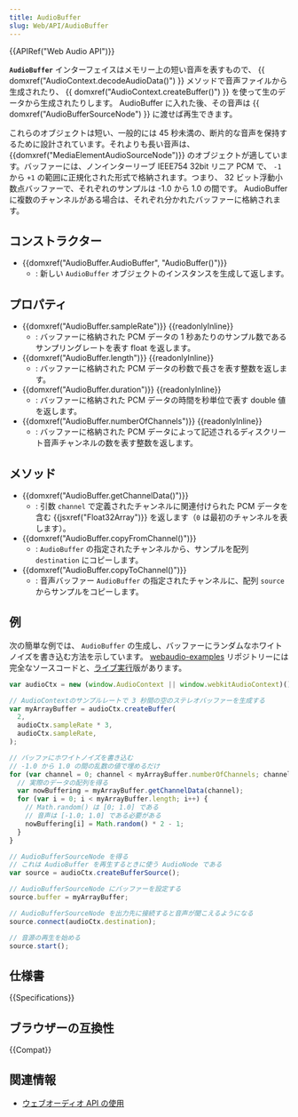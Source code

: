 ```yaml
---
title: AudioBuffer
slug: Web/API/AudioBuffer
---
```


{{APIRef("Web Audio API")}}

**`AudioBuffer`** インターフェイスはメモリー上の短い音声を表すもので、 {{ domxref("AudioContext.decodeAudioData()") }} メソッドで音声ファイルから生成されたり、 {{ domxref("AudioContext.createBuffer()") }} を使って生のデータから生成されたりします。 AudioBuffer に入れた後、その音声は {{ domxref("AudioBufferSourceNode") }} に渡せば再生できます。

これらのオブジェクトは短い、一般的には 45 秒未満の、断片的な音声を保持するために設計されています。それよりも長い音声は、 {{domxref("MediaElementAudioSourceNode")}} のオブジェクトが適しています。バッファーには、ノンインターリーブ IEEE754 32bit リニア PCM で、 `-1` から `+1` の範囲に正規化された形式で格納されます。つまり、 32 ビット浮動小数点バッファーで、それぞれのサンプルは -1.0 から 1.0 の間です。 AudioBuffer に複数のチャンネルがある場合は、それぞれ分かれたバッファーに格納されます。

## コンストラクター

- {{domxref("AudioBuffer.AudioBuffer", "AudioBuffer()")}}
  - : 新しい `AudioBuffer` オブジェクトのインスタンスを生成して返します。

## プロパティ

- {{domxref("AudioBuffer.sampleRate")}} {{readonlyInline}}
  - : バッファーに格納された PCM データの 1 秒あたりのサンプル数であるサンプリングレートを表す float を返します。
- {{domxref("AudioBuffer.length")}} {{readonlyInline}}
  - : バッファーに格納された PCM データの秒数で長さを表す整数を返します。
- {{domxref("AudioBuffer.duration")}} {{readonlyInline}}
  - : バッファーに格納された PCM データの時間を秒単位で表す double 値を返します。
- {{domxref("AudioBuffer.numberOfChannels")}} {{readonlyInline}}
  - : バッファーに格納された PCM データによって記述されるディスクリート音声チャンネルの数を表す整数を返します。

## メソッド

- {{domxref("AudioBuffer.getChannelData()")}}
  - : 引数 `channel` で定義されたチャンネルに関連付けられた PCM データを含む {{jsxref("Float32Array")}} を返します（`0` は最初のチャンネルを表します）。
- {{domxref("AudioBuffer.copyFromChannel()")}}
  - : `AudioBuffer` の指定されたチャンネルから、サンプルを配列 `destination` にコピーします。
- {{domxref("AudioBuffer.copyToChannel()")}}
  - : 音声バッファー `AudioBuffer` の指定されたチャンネルに、配列 `source` からサンプルをコピーします。

## 例

次の簡単な例では、 `AudioBuffer` の生成し、バッファーにランダムなホワイトノイズを書き込む方法を示しています。 [webaudio-examples](https://github.com/mdn/webaudio-examples) リポジトリーには完全なソースコードと、[ライブ実行](https://mdn.github.io/webaudio-examples/audio-buffer/)版があります。

```js
var audioCtx = new (window.AudioContext || window.webkitAudioContext)();

// AudioContextのサンプルレートで 3 秒間の空のステレオバッファーを生成する
var myArrayBuffer = audioCtx.createBuffer(
  2,
  audioCtx.sampleRate * 3,
  audioCtx.sampleRate,
);

// バッファにホワイトノイズを書き込む
// -1.0 から 1.0 の間の乱数の値で埋めるだけ
for (var channel = 0; channel < myArrayBuffer.numberOfChannels; channel++) {
  // 実際のデータの配列を得る
  var nowBuffering = myArrayBuffer.getChannelData(channel);
  for (var i = 0; i < myArrayBuffer.length; i++) {
    // Math.random() は [0; 1.0] である
    // 音声は [-1.0; 1.0] である必要がある
    nowBuffering[i] = Math.random() * 2 - 1;
  }
}

// AudioBufferSourceNode を得る
// これは AudioBuffer を再生するときに使う AudioNode である
var source = audioCtx.createBufferSource();

// AudioBufferSourceNode にバッファーを設定する
source.buffer = myArrayBuffer;

// AudioBufferSourceNode を出力先に接続すると音声が聞こえるようになる
source.connect(audioCtx.destination);

// 音源の再生を始める
source.start();
```

## 仕様書

{{Specifications}}

## ブラウザーの互換性

{{Compat}}

## 関連情報

- [ウェブオーディオ API の使用](/ja/docs/Web/API/Web_Audio_API/Using_Web_Audio_API)
